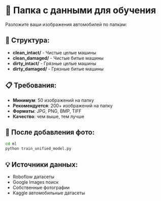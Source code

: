# 📁 Папка с данными для обучения

Разложите ваши изображения автомобилей по папкам:

## 📂 Структура:

- **clean_intact/** - Чистые целые машины
- **clean_damaged/** - Чистые битые машины
- **dirty_intact/** - Грязные целые машины
- **dirty_damaged/** - Грязные битые машины

## 📋 Требования:

- **Минимум**: 50 изображений на папку
- **Рекомендуется**: 200+ изображений на папку
- **Форматы**: JPG, PNG, BMP, TIFF
- **Качество**: чем выше, тем лучше

## 🚀 После добавления фото:

```bash
cd ml
python train_unified_model.py
```

## 💡 Источники данных:

- Roboflow датасеты
- Google Images поиск
- Собственные фотографии
- Kaggle автомобильные датасеты